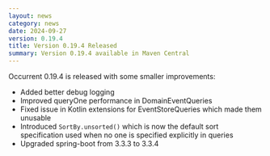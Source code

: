```yaml
---
layout: news
category: news
date: 2024-09-27
version: 0.19.4
title: Version 0.19.4 Released
summary: Version 0.19.4 available in Maven Central 
---
```


Occurrent 0.19.4 is released with some smaller improvements:

* Added better debug logging
* Improved queryOne performance in DomainEventQueries
* Fixed issue in Kotlin extensions for EventStoreQueries which made them unusable
* Introduced `SortBy.unsorted()` which is now the default sort specification used when no one is specified explicitly in queries
* Upgraded spring-boot from 3.3.3 to 3.3.4 